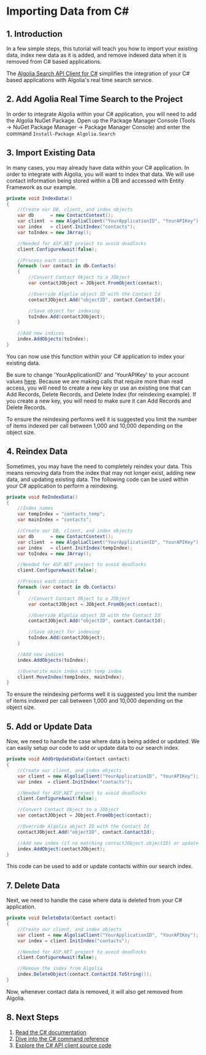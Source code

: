 # Importing Data from C# 

## 1. Introduction

In a few simple steps, this tutorial will teach you how to import your existing data, index new data as it is added, and remove indexed data when it is removed from C# based applications.

The [Algolia Search API Client for C#](https://github.com/algolia/algoliasearch-client-csharp) simplifies the integration of your C# based applications with Algolia's real time search service.

## 2. Add Agolia Real Time Search to the Project

In order to integrate Algolia within your C# application, you will need to add the Algolia NuGet Package. Open up the Package Manager Console (Tools → NuGet Package Manager → Package Manager Console) and enter the command ```Install-Package Algolia.Search```

## 3. Import Existing Data

In many cases, you may already have data within your C# application. In order to integrate with Algolia, you will want to index that data. We will use contact information being stored within a DB and accessed with Entity Framework as our example.

```csharp
private void IndexData(){    //Create our DB, client, and index objects    var db      = new ContactContext();    var client  = new AlgoliaClient("YourApplicationID", "YourAPIKey");    var index   = client.InitIndex("contacts");    var toIndex = new JArray();    //Needed for ASP.NET project to avoid deadlocks     client.ConfigureAwait(false);    //Process each contact    foreach (var contact in db.Contacts)    {        //Convert Contact Object to a JObject        var contactJObject = JObject.FromObject(contact);        //Override Algolia object ID with the Contact Id        contactJObject.Add("objectID", contact.ContactId);        //Save object for indexing        toIndex.Add(contactJObject);    }    //Add new indices    index.AddObjects(toIndex);}
```

You can now use this function within your C# application to index your existing data.

Be sure to change 'YourApplicationID' and 'YourAPIKey' to your account values [here](https://www.algolia.com/licensing). Because we are making calls that require more than read access, you will need to create a new key or use an existing one that can Add Records, Delete Records, and Delete Index (for reindexing example). If you create a new key, you will need to make sure it can Add Records and Delete Records.

To ensure the reindexing performs well it is suggested you limit the number of items indexed per call between 1,000 and 10,000 depending on the object size.

## 4. Reindex Data

Sometimes, you may have the need to completely reindex your data. This means removing data from the index that may not longer exist, adding new data, and updating existing data. The following code can be used within your C# application to perform a reindexing.

```csharp
private void ReIndexData(){    //Index names    var tempIndex = "contacts_temp";    var mainIndex = "contacts";    //Create our DB, client, and index objects    var db      = new ContactContext();    var client  = new AlgoliaClient("YourApplicationID", "YourAPIKey");    var index   = client.InitIndex(tempIndex);    var toIndex = new JArray();    //Needed for ASP.NET project to avoid deadlocks     client.ConfigureAwait(false);    //Process each contact    foreach (var contact in db.Contacts)    {        //Convert Contact Object to a JObject        var contactJObject = JObject.FromObject(contact);        //Override Algolia object ID with the Contact Id        contactJObject.Add("objectID", contact.ContactId);        //Save object for indexing        toIndex.Add(contactJObject);    }    //Add new indices    index.AddObjects(toIndex);    //Overwrite main index with temp index    client.MoveIndex(tempIndex, mainIndex);}
```

To ensure the reindexing performs well it is suggested you limit the number of items indexed per call between 1,000 and 10,000 depending on the object size.

## 5. Add or Update Data

Now, we need to handle the case where data is being added or updated. We can easily setup our code to add or update data to our search index.

```csharp
private void AddOrUpdateData(Contact contact){    //Create our client, and index objects    var client = new AlgoliaClient("YourApplicationID", "YourAPIKey");    var index  = client.InitIndex("contacts");    //Needed for ASP.NET project to avoid deadlocks     client.ConfigureAwait(false);    //Convert Contact Object to a JObject    var contactJObject = JObject.FromObject(contact);    //Override Algolia object ID with the Contact Id    contactJObject.Add("objectID", contact.ContactId);    //Add new index (if no matching contactJObject.objectID) or update    index.AddObject(contactJObject);}
```

This code can be used to add or update contacts within our search index.

## 7. Delete Data

Next, we need to handle the case where data is deleted from your C# application.

```csharp
private void DeleteData(Contact contact){    //Create our client, and index objects    var client = new AlgoliaClient("YourApplicationID", "YourAPIKey");    var index = client.InitIndex("contacts");    //Needed for ASP.NET project to avoid deadlocks     client.ConfigureAwait(false);    //Remove the index from Algolia    index.DeleteObject(contact.ContactId.ToString());}
```

Now, whenever contact data is removed, it will also get removed from Algolia.

## 8. Next Steps

1. [Read the C# documentation](https://www.algolia.com/doc/csharp)
2. [Dive into the C# command reference](https://github.com/algolia/algoliasearch-client-csharp#commands-reference)
3. [Explore the C# API client source code](https://github.com/algolia/algoliasearch-client-csharp)













